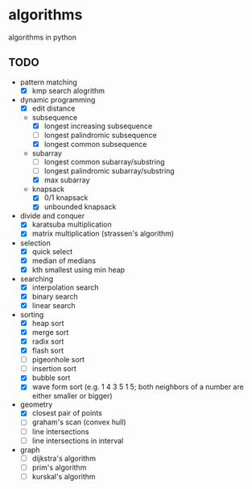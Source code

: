 # algorithms
algorithms in python

## TODO
- pattern matching
    - [x] kmp search alogrithm
- dynamic programming
    - [x] edit distance
    - subsequence
        - [x] longest increasing subsequence
        - [ ] longest palindromic subsequence
        - [x] longest common subsequence
    - subarray
        - [ ] longest common subarray/substring
        - [ ] longest palindromic subarray/substring
        - [x] max subarray
    - knapsack
        - [x] 0/1 knapsack
        - [x] unbounded knapsack
- divide and conquer
    - [x] karatsuba multiplication
    - [x] matrix multiplication (strassen's algorithm)
- selection
    - [x] quick select
    - [x] median of medians
    - [x] kth smallest using min heap
- searching
    - [x] interpolation search
    - [x] binary search
    - [x] linear search
- sorting
    - [x] heap sort
    - [x] merge sort
    - [x] radix sort
    - [x] flash sort
    - [ ] pigeonhole sort
    - [ ] insertion sort
    - [x] bubble sort
    - [x] wave form sort  (e.g. 1 4 3 5 1 5; both neighbors of a number are either smaller or bigger)
- geometry
    - [x] closest pair of points
    - [ ] graham's scan (convex hull)
    - [ ] line intersections
    - [ ] line intersections in interval
- graph
    - [ ] dijkstra's algorithm
    - [ ] prim's algorithm
    - [ ] kurskal's algorithm